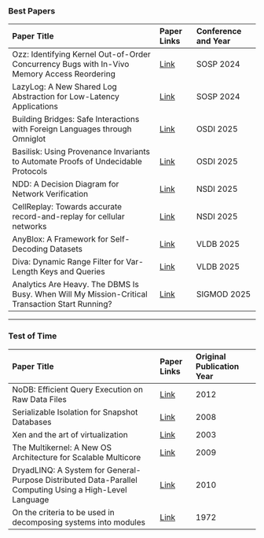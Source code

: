 ### Best Papers
| Paper Title | Paper Links | Conference and Year |
| :--- | :--- | :--- |
| Ozz: Identifying Kernel Out-of-Order Concurrency Bugs with In-Vivo Memory Access Reordering | [Link](https://gts3.org/assets/papers/2024/jeong:ozz.pdf) | SOSP 2024 |
| LazyLog: A New Shared Log Abstraction for Low-Latency Applications | [Link](https://dassl-uiuc.github.io/pdfs/papers/lazylog.pdf) | SOSP 2024 |
| Building Bridges: Safe Interactions with Foreign Languages through Omniglot | [Link](https://www.usenix.org/conference/osdi25/presentation/schuermann) | OSDI 2025 |
| Basilisk: Using Provenance Invariants to Automate Proofs of Undecidable Protocols | [Link](https://www.usenix.org/conference/osdi25/presentation/zhang-tony) | OSDI 2025 |
| NDD: A Decision Diagram for Network Verification | [Link](https://www.usenix.org/conference/nsdi25/presentation/li-zechun) | NSDI 2025 |
| CellReplay: Towards accurate record-and-replay for cellular networks | [Link](https://www.usenix.org/conference/nsdi25/presentation/sentosan) | NSDI 2025 |
| AnyBlox: A Framework for Self-Decoding Datasets | [Link](https://vldb.org/pvldb/volumes/18/paper/AnyBlox%3A%20A%20Framework%20for%20Self-Decoding%20Datasets) | VLDB 2025 |
| Diva: Dynamic Range Filter for Var-Length Keys and Queries | [Link](https://vldb.org/pvldb/volumes/18/paper/Diva%3A%20Dynamic%20Range%20Filter%20for%20Var-Length%20Keys%20and%20Queries) | VLDB 2025 |
| Analytics Are Heavy. The DBMS Is Busy. When Will My Mission-Critical Transaction Start Running? | [Link](https://www2.cs.sfu.ca/~tzwang/preemptdb.pdf) | SIGMOD 2025 |

---

### Test of Time
| Paper Title | Paper Links | Original Publication Year |
| :--- | :--- | :--- |
| NoDB: Efficient Query Execution on Raw Data Files |[Link](https://cs.brown.edu/courses/cs227/archives/2016/papers/NoDBEfficientQuery.pdf) | 2012 |
| Serializable Isolation for Snapshot Databases | [Link](https://dl.acm.org/doi/10.1145/1376616.1376690) | 2008 |
| Xen and the art of virtualization | [Link](https://dl.acm.org/doi/10.1145/945445.945462) | 2003 |
| The Multikernel: A New OS Architecture for Scalable Multicore | [Link](https://dl.acm.org/doi/10.1145/1629575.1629579) | 2009 |
| DryadLINQ: A System for General-Purpose Distributed Data-Parallel Computing Using a High-Level Language | [Link](https://www.microsoft.com/en-us/research/publication/dryadlinq-a-system-for-general-purpose-distributed-data-parallel-computing-using-a-high-level-language/) | 2010 |
| On the criteria to be used in decomposing systems into modules | [Link](https://dl.acm.org/doi/10.1145/361598.361623) | 1972 |




